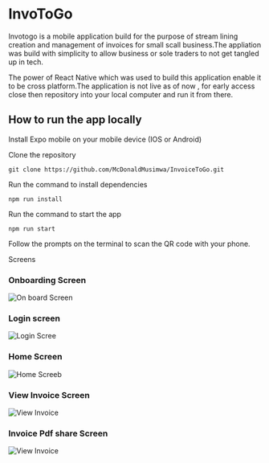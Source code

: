 # InvoToGo 
Invotogo is a mobile application build for the purpose of stream lining creation and management of invoices for small scall business.The appliation was build with simplicity to allow business or sole traders to not get tangled up in tech.

The power of React Native which was used to build this application enable it to be cross platform.The application is not live as of now , for early access close then repository into your local computer and run it from there.

## How to run the app locally
Install Expo mobile on your mobile device (IOS or Android)  

Clone the repository  

    git clone https://github.com/McDonaldMusimwa/InvoiceToGo.git 

Run the command to install dependencies  

    npm run install  

Run the command to start the app  

    npm run start

Follow the prompts on the terminal to scan the QR code with your phone.


Screens  

### Onboarding Screen
![On board Screen](assets/onboardscreen.jpg "a title")

### Login screen
![Login Scree](assets/login.jpg "login screen")

### Home Screen
![Home Screeb](assets/invoices.jpg "home screen") 
### View Invoice Screen 
![View Invoice](assets/viewinvoice.jpg "View Invoice")

### Invoice Pdf share Screen 
![View Invoice](assets/invoicepdf.jpg "View Invoice")